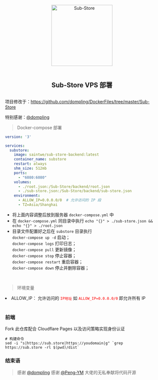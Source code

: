 <div align="center">
<br>
<img width="200" src="https://raw.githubusercontent.com/58xinian/icon/master/Sub-Store1.png" alt="Sub-Store">
<br>
<br>
<h2 align="center">Sub-Store VPS 部署<h2>
</div>

项目修改于：<https://github.com/dompling/DockerFiles/tree/master/Sub-Store>

特别感谢：[@dompling](https://github.com/dompling)

> Docker-compose 部署

``` yml
version: '3'

services:
  substore:
    image: saintwe/sub-store-backend:latest
    container_name: substore
    restart: always
    shm_size: 512mb
    ports:
      - "6080:6080"
    volumes:
      - ./root.json:/Sub-Store/backend/root.json
      - ./sub-store.json:/Sub-Store/backend/sub-store.json
    environment:
      - ALLOW_IP=0.0.0.0/0  # 允许访问的 IP 段
      - TZ=Asia/Shanghai
```

- 将上面内容调整后放到服务器 `docker-compose.yml` 中
- 在 `docker-compose.yml` 同目录中执行 `echo "{}" > ./sub-store.json && echo "{}" > ./root.json`
- 目录文件配置好之后在 `substore` 目录执行  
  `docker-compose up -d` 启动；  
  `docker-compose logs` 打印日志；  
  `docker-compose pull` 更新镜像；  
  `docker-compose stop` 停止容器；  
  `docker-compose restart` 重启容器；  
  `docker-compose down` 停止并删除容器；

<br>

> 环境变量

<li>
ALLOW_IP：
  允许访问的 <code style="color:red">IP地址</code> 如 <code style="color:red">ALLOW_IP=0.0.0.0/0</code> 即允许所有 IP
</li>
<br>

### 前端

Fork 此仓库配合 Cloudflare Pages 以及访问策略实现身份认证

```
# 构建命令
sed -i "s|https://sub.store|https://youdomain|g" `grep https://sub.store -rl $(pwd)/dist`
```

### 结束语

> 感谢 [@dompling](https://github.com/dompling)
> 感谢 [@Peng-YM](https://github.com/Peng-YM/Sub-Store) 大佬的无私奉献将代码开源